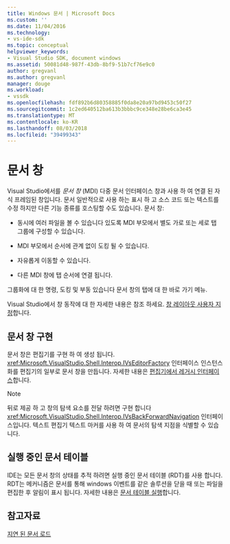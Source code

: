 ```yaml
---
title: Windows 문서 | Microsoft Docs
ms.custom: ''
ms.date: 11/04/2016
ms.technology:
- vs-ide-sdk
ms.topic: conceptual
helpviewer_keywords:
- Visual Studio SDK, document windows
ms.assetid: 50081d48-987f-43db-8bf9-51b7cf76e9c0
author: gregvanl
ms.author: gregvanl
manager: douge
ms.workload:
- vssdk
ms.openlocfilehash: fdf892b6d80358885f0da8e20a97bd9453c50f27
ms.sourcegitcommit: 1c2ed640512ba613b3bbbc9ce348e28be6ca3e45
ms.translationtype: MT
ms.contentlocale: ko-KR
ms.lasthandoff: 08/03/2018
ms.locfileid: "39499343"
---
```

# <a name="document-windows"></a>문서 창
Visual Studio에서를 *문서 창* (MDI) 다중 문서 인터페이스 창과 사용 하 여 연결 된 자식 프레임된 창입니다. 문서 일반적으로 사용 하는 표시 하 고 소스 코드 또는 텍스트를 수정 하지만 다른 기능 종류를 호스팅할 수도 있습니다. 문서 창:  
  
-   동시에 여러 파일을 볼 수 있습니다 있도록 MDI 부모에서 별도 가로 또는 세로 탭 그룹에 구성할 수 있습니다.  
  
-   MDI 부모에서 순서에 관계 없이 도킹 될 수 있습니다.  
  
-   자유롭게 이동할 수 있습니다.  
  
-   다른 MDI 창에 탭 순서에 연결 됩니다.  
  
 그룹화에 대 한 명령, 도킹 및 부동 있습니다 문서 창의 탭에 대 한 바로 가기 메뉴.  
  
 Visual Studio에서 창 동작에 대 한 자세한 내용은 참조 하세요. [창 레이아웃 사용자 지정](../../ide/customizing-window-layouts-in-visual-studio.md)합니다.  
  
## <a name="document-window-implementation"></a>문서 창 구현  
 문서 창은 편집기를 구현 하 여 생성 됩니다. <xref:Microsoft.VisualStudio.Shell.Interop.IVsEditorFactory> 인터페이스 인스턴스화를 편집기의 일부로 문서 창을 만듭니다. 자세한 내용은 [편집기에서 레거시 인터페이스](../../extensibility/legacy-interfaces-in-the-editor.md)합니다.  
  
> [!NOTE]
>  뒤로 제공 하 고 창의 탐색 요소를 전달 하려면 구현 합니다 <xref:Microsoft.VisualStudio.Shell.Interop.IVsBackForwardNavigation> 인터페이스입니다. 텍스트 편집기 텍스트 마커를 사용 하 여 문서의 탐색 지점을 식별할 수 있습니다.  
  
## <a name="the-running-document-table"></a>실행 중인 문서 테이블  
 IDE는 모든 문서 창의 상태를 추적 하려면 실행 중인 문서 테이블 (RDT)를 사용 합니다. RDT는 메커니즘은 문서를 통해 windows 이벤트를 같은 솔루션을 닫을 때 또는 파일을 편집한 후 알림이 표시 됩니다. 자세한 내용은 [문서 테이블 실행](../../extensibility/internals/running-document-table.md)합니다.  
  
## <a name="see-also"></a>참고자료  
 [지연 된 문서 로드](../../extensibility/internals/delayed-document-loading.md)